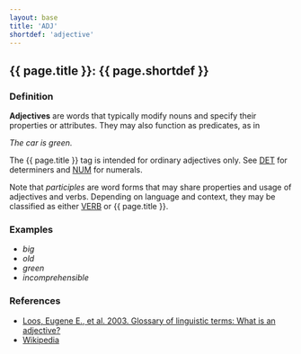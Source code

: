 ```yaml
---
layout: base
title: 'ADJ'
shortdef: 'adjective'
---
```


## {{ page.title }}: {{ page.shortdef }}

### Definition

**Adjectives** are words that typically modify nouns and specify their properties or attributes. They may also function as predicates, as in

_The car is green._

The {{ page.title }} tag is intended for ordinary adjectives only. See <a href="DET.html">DET</a> for determiners and <a href="NUM.html">NUM</a> for numerals.

Note that _participles_ are word forms that may share properties and usage of adjectives and verbs. Depending on language and context, they may be classified as either <a href="VERB.html">VERB</a> or {{ page.title }}.

### Examples

* _big_
* _old_
* _green_
* _incomprehensible_

### References

* <a href="http://www-01.sil.org/linguistics/GlossaryOfLinguisticTerms/WhatIsAnAdjective.htm">Loos, Eugene E., et al. 2003. Glossary of linguistic terms: What is an adjective?</a>
* <a href="http://en.wikipedia.org/wiki/Adjective">Wikipedia</a>
